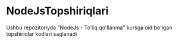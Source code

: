 # NodeJsTopshiriqlari
Ushbu repozitoriyda "NodeJs - To'liq qo'llanma" kursga oid bo'lgan topshiriqlar kodlari saqlanadi
